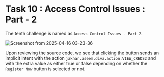 # Task 10 : Access Control Issues : Part - 2

The tenth challenge is named as `Access Control Issues - Part 2`.

![Screenshot from 2025-04-16 03-23-36](https://github.com/user-attachments/assets/00eda3c8-d93d-484c-88db-eee28ab2cf25)

Upon reviewing the source code, we see that clicking the button sends an
implicit intent with the action `jakhar.aseem.diva.action.VIEW_CREDS2` and with the extra value as either true or false depending on whether the 
`Register Now` button is selected or not.
